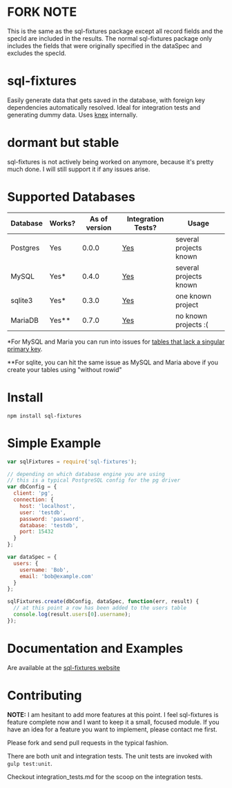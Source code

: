 # FORK NOTE
This is the same as the sql-fixtures package except all record fields and the specId are included in the results. The normal sql-fixtures package only includes the fields that were originally specified in the dataSpec and excludes the specId.

# sql-fixtures

Easily generate data that gets saved in the database, with foreign key dependencies automatically resolved. Ideal for integration tests and generating dummy data. Uses [knex](http://knexjs.org) internally.

# dormant but stable

sql-fixtures is not actively being worked on anymore, because it's pretty much done. I will still support it if any issues arise.

# Supported Databases

| Database  | Works?   | As of version | Integration Tests? | Usage                                      |
|-----------|----------|---------------|--------------------|--------------------------------------------|
| Postgres  | Yes      | 0.0.0         | [Yes](https://github.com/city41/node-sql-fixtures/blob/master/test/integration/postgres-integration-spec.js) | several projects known   |
| MySQL     | Yes* | 0.4.0         | [Yes](https://github.com/city41/node-sql-fixtures/blob/master/test/integration/mysql-integration-spec.js) | several projects known |
| sqlite3   | Yes* | 0.3.0         | [Yes](https://github.com/city41/node-sql-fixtures/blob/master/test/integration/sqlite-integration-spec.js) | one known project |
| MariaDB   | Yes**  | 0.7.0   | [Yes](https://github.com/city41/node-sql-fixtures/blob/master/test/integration/maria-integration-spec.js) | no known projects :( |

*For MySQL and Maria you can run into issues for [tables that lack a singular primary key](http://city41.github.io/node-sql-fixtures/#no-primary-key-warning).

**For sqlite, you can hit the same issue as MySQL and Maria above if you create your tables using "without rowid"

# Install

`npm install sql-fixtures`

# Simple Example

```javascript
var sqlFixtures = require('sql-fixtures');

// depending on which database engine you are using
// this is a typical PostgreSQL config for the pg driver
var dbConfig = {
  client: 'pg',
  connection: {
    host: 'localhost',
    user: 'testdb',
    password: 'password',
    database: 'testdb',
    port: 15432
  }
};

var dataSpec = {
  users: {
    username: 'Bob',
    email: 'bob@example.com'
  }
};

sqlFixtures.create(dbConfig, dataSpec, function(err, result) {
  // at this point a row has been added to the users table
  console.log(result.users[0].username);
});
```

# Documentation and Examples

Are available at the [sql-fixtures website](http://city41.github.io/node-sql-fixtures)

# Contributing
**NOTE:** I am hesitant to add more features at this point. I feel sql-fixtures is feature complete now and I want to keep it a small, focused module. If you have an idea for a feature you want to implement, please contact me first.

Please fork and send pull requests in the typical fashion.

There are both unit and integration tests. The unit tests are invoked with `gulp test:unit`.

Checkout integration_tests.md for the scoop on the integration tests.
